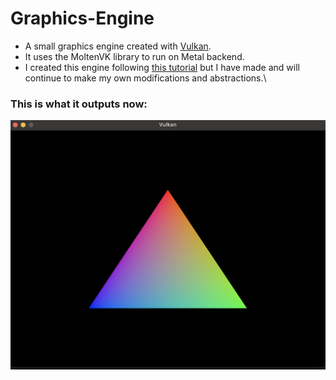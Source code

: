 # Graphics-Engine

* A small graphics engine created with [Vulkan](https://www.vulkan.org/).
* It uses the MoltenVK library to run on Metal backend.
* I created this engine following [this tutorial](https://vulkan-tutorial.com/) but I have made and will continue to make my own modifications and abstractions.\\
### This is what it outputs now:
![triangle](https://github.com/tate8/Graphics-Engine/blob/main/images/tri.png)
